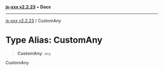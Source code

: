 [**js-xxx v2.2.23**](../README.md) • **Docs**

***

[js-xxx v2.2.23](../README.md) / CustomAny

# Type Alias: CustomAny

> **CustomAny**: `any`

CustomAny
